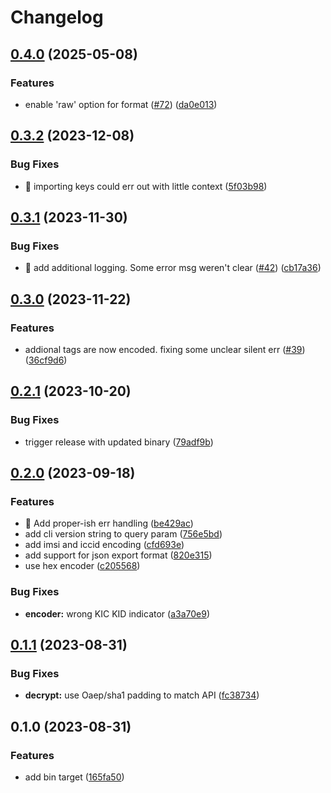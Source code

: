 # Changelog

## [0.4.0](https://github.com/onomondo/onomondo-softsim-cli/compare/v0.3.2...v0.4.0) (2025-05-08)


### Features

* enable 'raw' option for format ([#72](https://github.com/onomondo/onomondo-softsim-cli/issues/72)) ([da0e013](https://github.com/onomondo/onomondo-softsim-cli/commit/da0e0139047b34cfa6bfddc38597bb7db0cb5754))

## [0.3.2](https://github.com/onomondo/onomondo-softsim-cli/compare/v0.3.1...v0.3.2) (2023-12-08)


### Bug Fixes

* 🐛 importing keys could err out with little context ([5f03b98](https://github.com/onomondo/onomondo-softsim-cli/commit/5f03b98d9538e5afdfce9295ace1cf1b8f5728ce))

## [0.3.1](https://github.com/onomondo/onomondo-softsim-cli/compare/v0.3.0...v0.3.1) (2023-11-30)


### Bug Fixes

* 🎸 add additional logging. Some error msg weren't clear ([#42](https://github.com/onomondo/onomondo-softsim-cli/issues/42)) ([cb17a36](https://github.com/onomondo/onomondo-softsim-cli/commit/cb17a3697c16e1a5dda1fedf93a3bb5a7bc91962))

## [0.3.0](https://github.com/onomondo/onomondo-softsim-cli/compare/v0.2.1...v0.3.0) (2023-11-22)


### Features

* addional tags are now encoded. fixing some unclear silent err ([#39](https://github.com/onomondo/onomondo-softsim-cli/issues/39)) ([36cf9d6](https://github.com/onomondo/onomondo-softsim-cli/commit/36cf9d6c154f1158f0e768a83f0f2591374f571c))

## [0.2.1](https://github.com/onomondo/onomondo-softsim-cli/compare/v0.2.0...v0.2.1) (2023-10-20)


### Bug Fixes

* trigger release with updated binary ([79adf9b](https://github.com/onomondo/onomondo-softsim-cli/commit/79adf9b77d49a1e374464261d0793f00037fd998))

## [0.2.0](https://github.com/onomondo/onomondo-softsim-cli/compare/v0.1.1...v0.2.0) (2023-09-18)


### Features

* 🎸 Add proper-ish err handling ([be429ac](https://github.com/onomondo/onomondo-softsim-cli/commit/be429accf77d4de12af841defc656a0f306db94a))
* add cli version string to query param ([756e5bd](https://github.com/onomondo/onomondo-softsim-cli/commit/756e5bdac35bf319b7b8e5b5e7b6f6e3905dba97))
* add imsi and iccid encoding ([cfd693e](https://github.com/onomondo/onomondo-softsim-cli/commit/cfd693ebcfd040945e75625548ae3167086706fb))
* add support for json export format ([820e315](https://github.com/onomondo/onomondo-softsim-cli/commit/820e31598dc732550ebdca7309abad474258e6d5))
* use hex encoder ([c205568](https://github.com/onomondo/onomondo-softsim-cli/commit/c205568152b7d1032b6377e9710118904d34da41))


### Bug Fixes

* **encoder:** wrong KIC KID indicator ([a3a70e9](https://github.com/onomondo/onomondo-softsim-cli/commit/a3a70e9ee186129ab1f3c39dce51de7a8d641ead))

## [0.1.1](https://github.com/onomondo/SoftSIM-CLI/compare/v0.1.0...v0.1.1) (2023-08-31)


### Bug Fixes

* **decrypt:** use Oaep/sha1 padding to match API ([fc38734](https://github.com/onomondo/SoftSIM-CLI/commit/fc38734b62d43129a56156eccedf51468df56c04))

## 0.1.0 (2023-08-31)


### Features

* add bin target ([165fa50](https://github.com/onomondo/SoftSIM-CLI/commit/165fa50f79850bc410fbe599dbea0792f885fb84))
